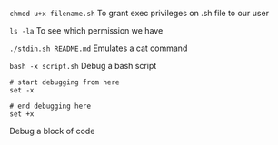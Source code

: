 `chmod u+x filename.sh`
To grant exec privileges on .sh file to our user

`ls -la`
To see which permission we have

`./stdin.sh README.md`
Emulates a cat command

`bash -x script.sh`
Debug a bash script

```
# start debugging from here
set -x

# end debugging here
set +x
```
Debug a block of code
